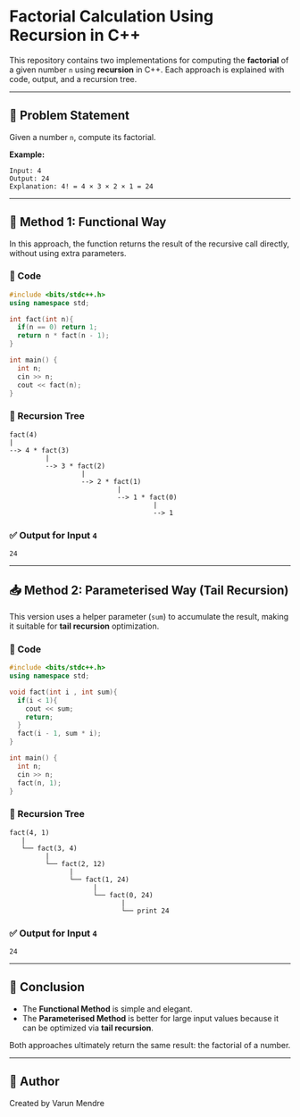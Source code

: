 
# Factorial Calculation Using Recursion in C++

This repository contains two implementations for computing the **factorial** of a given number `n` using **recursion** in C++. Each approach is explained with code, output, and a recursion tree.

---

## 🧮 Problem Statement

Given a number `n`, compute its factorial.

**Example:**

```
Input: 4  
Output: 24  
Explanation: 4! = 4 × 3 × 2 × 1 = 24
```

---

## 🔁 Method 1: Functional Way

In this approach, the function returns the result of the recursive call directly, without using extra parameters.

### 🔧 Code

```cpp
#include <bits/stdc++.h>
using namespace std;

int fact(int n){
  if(n == 0) return 1;
  return n * fact(n - 1);
}

int main() {
  int n;
  cin >> n;
  cout << fact(n);
}
```

### 🌳 Recursion Tree

```
fact(4)
|
--> 4 * fact(3)
         |
         --> 3 * fact(2)
                  |
                  --> 2 * fact(1)
                           |
                           --> 1 * fact(0)
                                    |
                                    --> 1
```

### ✅ Output for Input `4`

```
24
```

---

## 📥 Method 2: Parameterised Way (Tail Recursion)

This version uses a helper parameter (`sum`) to accumulate the result, making it suitable for **tail recursion** optimization.

### 🔧 Code

```cpp
#include <bits/stdc++.h>
using namespace std;

void fact(int i , int sum){
  if(i < 1){
    cout << sum;
    return;
  }
  fact(i - 1, sum * i);
}

int main() {
  int n;
  cin >> n;
  fact(n, 1);
}
```

### 🌳 Recursion Tree

```
fact(4, 1)
   |
   └── fact(3, 4)
         |
         └── fact(2, 12)
               |
               └── fact(1, 24)
                     |
                     └── fact(0, 24)
                            |
                            └── print 24
```

### ✅ Output for Input `4`

```
24
```

---

## 📌 Conclusion

- The **Functional Method** is simple and elegant.
- The **Parameterised Method** is better for large input values because it can be optimized via **tail recursion**.

Both approaches ultimately return the same result: the factorial of a number.

---

## 🔗 Author

Created by Varun Mendre
